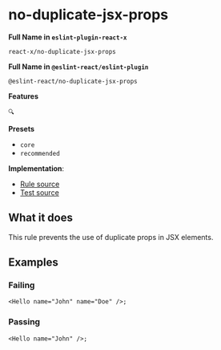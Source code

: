 # no-duplicate-jsx-props

**Full Name in `eslint-plugin-react-x`**

```plain copy
react-x/no-duplicate-jsx-props
```

**Full Name in `@eslint-react/eslint-plugin`**

```plain copy
@eslint-react/no-duplicate-jsx-props
```

**Features**

`🔍`

**Presets**

- `core`
- `recommended`

**Implementation**:

- [Rule source](https://github.com/Rel1cx/eslint-react/tree/main/packages/plugins/eslint-plugin-react-x/src/rules/no-duplicate-jsx-props.ts)
- [Test source](https://github.com/Rel1cx/eslint-react/tree/main/packages/plugins/eslint-plugin-react-x/src/rules/no-duplicate-jsx-props.spec.ts)

## What it does

This rule prevents the use of duplicate props in JSX elements.

## Examples

### Failing

```tsx
<Hello name="John" name="Doe" />;
```

### Passing

```tsx
<Hello name="John" />;
```
